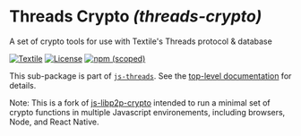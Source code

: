# Threads Crypto _(threads-crypto)_

A set of crypto tools for use with Textile's Threads protocol & database

[![Textile](https://img.shields.io/badge/made%20by-Textile-informational.svg)](https://textile.io)
[![License](https://img.shields.io/github/license/textileio/js-threads.svg)](../../LICENSE)
[![npm (scoped)](https://img.shields.io/npm/v/@textile/threads-crypto.svg)](https://www.npmjs.com/package/@textile/threads-crypto)

This sub-package is part of [`js-threads`](https://github.com/textileio/js-threads). See the [top-level documentation](https://textileio.github.io/js-threads) for details.

Note: This is a fork of [js-libp2p-crypto](https://github.com/libp2p/js-libp2p-crypto) intended to run a minimal set of crypto functions in multiple Javascript environements, including browsers, Node, and React Native.
